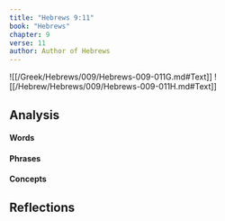 ```yaml
---
title: "Hebrews 9:11"
book: "Hebrews"
chapter: 9
verse: 11
author: Author of Hebrews
---
```

![[/Greek/Hebrews/009/Hebrews-009-011G.md#Text]]
![[/Hebrew/Hebrews/009/Hebrews-009-011H.md#Text]]

## Analysis

#### Words

#### Phrases

#### Concepts

## Reflections
